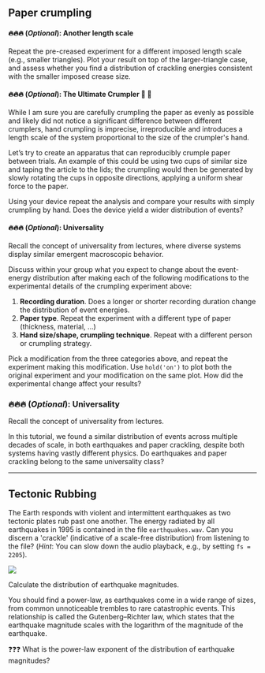 ## Paper crumpling

#### :fire::fire::fire: (_Optional_): Another length scale
Repeat the pre-creased experiment for a different imposed length scale (e.g., smaller triangles).
Plot your result on top of the larger-triangle case, and assess whether you find a distribution of crackling energies consistent with the smaller imposed crease size.

#### :fire::fire::fire: (_Optional_): The Ultimate Crumpler  :page_with_curl: :wrench:

While I am sure you are carefully crumpling the paper as evenly as possible and likely did not notice a significant difference between different crumplers, hand crumpling is imprecise, irreproducible and introduces a length scale of the system proportional to the size of the crumpler's hand.

Let’s try to create an apparatus that can reproducibly crumple paper between trials.
An example of this could be using two cups of similar size and taping the article to the lids; the crumpling would then be generated by slowly rotating the cups in opposite directions, applying a uniform shear force to the paper.

Using your device repeat the analysis and compare your results with simply crumpling by hand.
Does the device yield a wider distribution of events?

#### :fire::fire::fire: (_Optional_): Universality
Recall the concept of universality from lectures, where diverse systems display similar emergent macroscopic behavior.

Discuss within your group what you expect to change about the event-energy distribution after making each of the following modifications to the experimental details of the crumpling experiment above:

1. __Recording duration__. Does a longer or shorter recording duration change the distribution of event energies.
2. __Paper type__. Repeat the experiment with a different type of paper (thickness, material, ...)
3. __Hand size/shape, crumpling technique__. Repeat with a different person or crumpling strategy.

Pick a modification from the three categories above, and repeat the experiment making this modification.
Use `hold('on')` to plot both the original experiment and your modification on the same plot.
How did the experimental change affect your results?

### :fire::fire::fire: (_Optional_): Universality
Recall the concept of universality from lectures.

In this tutorial, we found a similar distribution of events across multiple decades of scale, in both earthquakes and paper crackling, despite both systems having vastly different physics.
Do earthquakes and paper crackling belong to the same universality class?


---

## Tectonic Rubbing
The Earth responds with violent and intermittent earthquakes as two tectonic plates rub past one another.
The energy radiated by all earthquakes in 1995 is contained in the file `earthquakes.wav`.
Can you discern a 'crackle' (indicative of a scale-free distribution) from listening to the file?
(_Hint_: You can slow down the audio playback, e.g., by setting `fs = 2205`).

![](img/earthquake.gif)

Calculate the distribution of earthquake magnitudes.

You should find a power-law, as earthquakes come in a wide range of sizes, from common unnoticeable trembles to rare catastrophic events.
This relationship is called the Gutenberg–Richter law, which states that the earthquake magnitude scales with the logarithm of the magnitude of the earthquake.

:question::question::question:
What is the power-law exponent of the distribution of earthquake magnitudes?

<!-- and reproduce the two figures shown above. Upload your figures. -->
